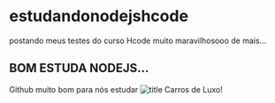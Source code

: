 # estudandonodejshcode
postando meus testes do curso Hcode muito maravilhosooo de mais...
## BOM ESTUDA NODEJS...
Github muito bom para nós estudar 
![title Carros de Luxo!](https://www.google.com/url?sa=i&url=https%3A%2F%2Fbr.pinterest.com%2Fpin%2F605945324839662581%2F&psig=AOvVaw3u67wLteBENsvPW_Sq64Ok&ust=1623981034796000&source=images&cd=vfe&ved=0CAIQjRxqFwoTCLDmgfrGnfECFQAAAAAdAAAAABAO)
